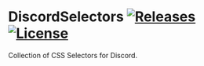 [release-badge]: https://img.shields.io/github/release-pre/Zerthox/DiscordSelectors.svg?style=flat-square
[release-link]: https://github.com/Zerthox/DiscordSelectors/releases
[license-badge]: https://img.shields.io/github/license/Zerthox/DiscordSelectors.svg?style=flat-square
[license-link]: https://github.com/Zerthox/DiscordSelectors/blob/master/LICENSE

# DiscordSelectors [![Releases][release-badge]][release-link] [![License][license-badge]][license-link]

Collection of CSS Selectors for Discord.